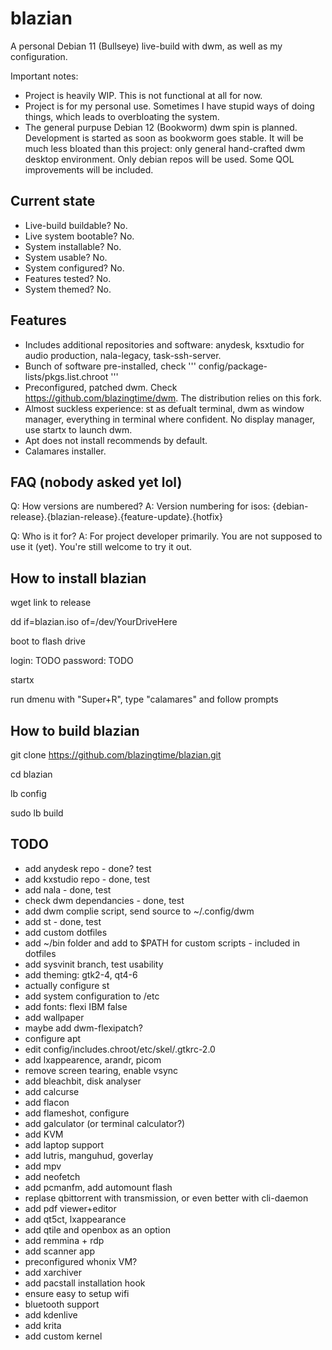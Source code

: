 # blazian
A personal Debian 11 (Bullseye) live-build with dwm, as well as my configuration.

Important notes:
- Project is heavily WIP. This is not functional at all for now.
- Project is for my personal use. Sometimes I have stupid ways of doing things, which leads to overbloating the system.
- The general purpuse Debian 12 (Bookworm) dwm spin is planned. Development is started as soon as bookworm goes stable. It will be much less bloated than this project: only general hand-crafted dwm desktop environment. Only debian repos will be used. Some QOL improvements will be included. 

## Current state
- Live-build buildable? No.
- Live system bootable? No.
- System installable? No.
- System usable? No.
- System configured? No.
- Features tested? No. 
- System themed? No.

## Features
- Includes additional repositories and software: anydesk, ksxtudio for audio production, nala-legacy, task-ssh-server.
- Bunch of software pre-installed, check ''' config/package-lists/pkgs.list.chroot '''
- Preconfigured, patched dwm. Check https://github.com/blazingtime/dwm. The distribution relies on this fork.
- Almost suckless experience: st as defualt terminal, dwm as window manager, everything in terminal where confident. No display manager, use startx to launch dwm.
- Apt does not install recommends by default.
- Calamares installer.

## FAQ (nobody asked yet lol)
Q: How versions are numbered?
A: Version numbering for isos: {debian-release}.{blazian-release}.{feature-update}.{hotfix}

Q: Who is it for?
A: For project developer primarily. You are not supposed to use it (yet). You're still welcome to try it out.


## How to install blazian

wget link to release

dd if=blazian.iso of=/dev/YourDriveHere

boot to flash drive

login: TODO 
password: TODO

startx 

run dmenu with "Super+R", type "calamares" and follow prompts

## How to build blazian

git clone https://github.com/blazingtime/blazian.git

cd blazian

lb config

sudo lb build

## TODO
- add anydesk repo - done? test
- add kxstudio repo - done, test
- add nala - done, test
- check dwm dependancies - done, test
- add dwm complie script, send source to ~/.config/dwm
- add st - done, test
- add custom dotfiles
- add ~/bin folder and add to $PATH for custom scripts - included in dotfiles 
- add sysvinit branch, test usability
- add theming: gtk2-4, qt4-6
- actually configure st
- add system configuration to /etc
- add fonts: flexi IBM false
- add wallpaper
- maybe add dwm-flexipatch?
- configure apt
- edit config/includes.chroot/etc/skel/.gtkrc-2.0
- add lxappearence, arandr, picom
- remove screen tearing, enable vsync
- add bleachbit, disk analyser
- add calcurse
- add flacon
- add flameshot, configure
- add galculator (or terminal calculator?)
- add KVM
- add laptop support
- add lutris, manguhud, goverlay
- add mpv
- add neofetch
- add pcmanfm, add automount flash
- replase qbittorrent with transmission, or even better with cli-daemon
- add pdf viewer+editor
- add qt5ct, lxappearance
- add qtile and openbox as an option
- add remmina + rdp
- add scanner app
- preconfigured whonix VM?
- add xarchiver
- add pacstall installation hook
- ensure easy to setup wifi
- bluetooth support
- add kdenlive
- add krita
- add custom kernel
